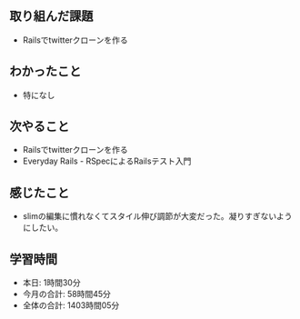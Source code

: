 ## 取り組んだ課題
- Railsでtwitterクローンを作る
## わかったこと
- 特になし
## 次やること
- Railsでtwitterクローンを作る
- Everyday Rails - RSpecによるRailsテスト入門
## 感じたこと
- slimの編集に慣れなくてスタイル伸び調節が大変だった。凝りすぎないようにしたい。
## 学習時間
- 本日: 1時間30分
- 今月の合計: 58時間45分
- 全体の合計: 1403時間05分
